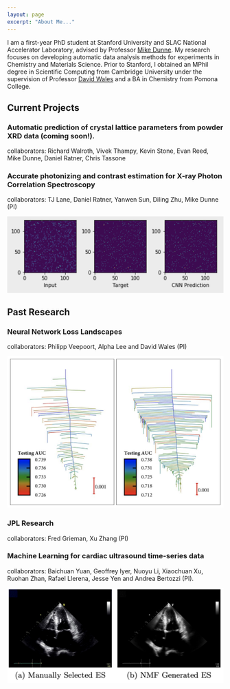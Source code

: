 ```yaml
---
layout: page
excerpt: "About Me..."
---
```


I am a first-year PhD student at Stanford University and SLAC National Accelerator Laboratory, advised by Professor [Mike Dunne](https://profiles.stanford.edu/Mike-dunne). My research focuses on developing automatic data analysis methods for experiments in Chemistry and Materials Science. Prior to Stanford, I obtained an MPhil degree in Scientific Computing from Cambridge University under the supervision of Professor [David Wales](https://en.wikipedia.org/wiki/David_J._Wales) and a BA in Chemistry from Pomona College. 

## Current Projects

### Automatic prediction of crystal lattice parameters from powder XRD data (coming soon!). 

collaborators: Richard Walroth, Vivek Thampy, Kevin Stone, Evan Reed, Mike Dunne, Daniel Ratner, Chris Tassone

### Accurate photonizing and contrast estimation for X-ray Photon Correlation Spectroscopy 

collaborators: TJ Lane, Daniel Ratner, Yanwen Sun, Diling Zhu, Mike Dunne (PI)

<img src="images/LCLS_CNN.png" width="750"/>

## Past Research 

### Neural Network Loss Landscapes 

collaborators: Philipp Veepoort, Alpha Lee and David Wales (PI)

<img src="images/disconnectivityGraphs.png" width="750"/>
   
### JPL Research 

collaborators: Fred Grieman, Xu Zhang (PI)  

### Machine Learning for cardiac ultrasound time-series data 

collaborators: Baichuan Yuan, Geoffrey Iyer, Nuoyu Li, Xiaochuan Xu, Ruohan Zhan, Rafael Llerena, Jesse Yen and Andrea  Bertozzi (PI).

<img src="images/CardiacUltrasound.png" width="750"/>




